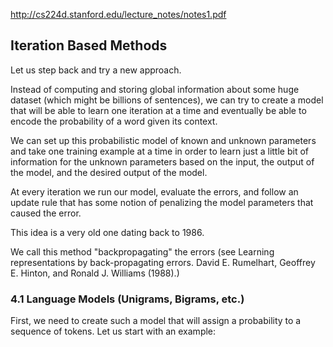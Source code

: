 http://cs224d.stanford.edu/lecture_notes/notes1.pdf

## Iteration Based Methods

Let us step back and try a new approach. 

Instead of computing and storing global information about some huge dataset (which might be billions of sentences), we can try to create a model that will be able to learn one iteration at a time and eventually be able to encode the
probability of a word given its context.

We can set up this probabilistic model of known and unknown parameters and take one training example at a time in order to learn just a little bit of information for the unknown parameters based on the input, the output of the model, and the desired output of the model.

At every iteration we run our model, evaluate the errors, and follow an update rule that has some notion of penalizing the model parameters that caused the error. 

This idea is a very old one dating back to 1986. 

We call this method "backpropagating" the errors (see Learning representations by back-propagating errors. David E. Rumelhart, Geoffrey E. Hinton, and Ronald J. Williams (1988).)

### 4.1 Language Models (Unigrams, Bigrams, etc.)
First, we need to create such a model that will assign a probability to
a sequence of tokens. Let us start with an example: